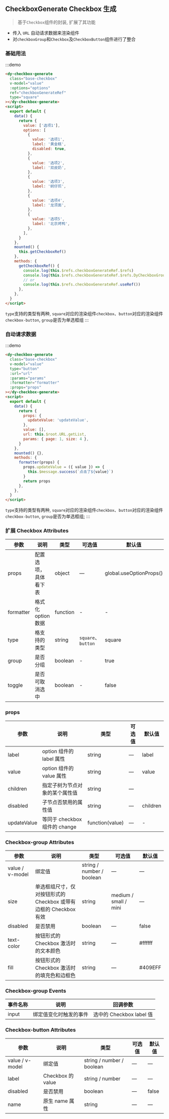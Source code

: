 ## CheckboxGenerate Checkbox 生成

> 基于`Checkbox`组件的封装, 扩展了其功能

- 传入 `URL` 自动请求数据来渲染组件
- 对`checkboxGroup`和`Checkbox`及`CheckboxButton`组件进行了整合

### 基础用法

:::demo

```html
<dy-checkbox-generate
  class="base-checkbox"
  v-model="value"
  :options="options"
  ref="checkboxGenerateRef"
  type="square"
></dy-checkbox-generate>
<script>
  export default {
    data() {
      return {
        value: ['选项1'],
        options: [
          {
            value: '选项1',
            label: '黄金糕',
            disabled: true,
          },
          {
            value: '选项2',
            label: '双皮奶',
          },
          {
            value: '选项3',
            label: '蚵仔煎',
          },
          {
            value: '选项4',
            label: '龙须面',
          },
          {
            value: '选项5',
            label: '北京烤鸭',
          },
        ],
      }
    },
    mounted() {
      this.getCheckboxRef()
    },
    methods: {
      getCheckboxRef() {
        console.log(this.$refs.checkboxGenerateRef.$refs)
        console.log(this.$refs.checkboxGenerateRef.$refs.DyCheckboxGroup)
        // or
        console.log(this.$refs.checkboxGenerateRef.useRef())
      },
    },
  }
</script>
```

`type`支持的类型有两种, `square`对应的渲染组件`checkbox`、`button`对应的渲染组件`checkbox-button`, `group`是否为单选框组
:::

### 自动请求数据

:::demo

```html
<dy-checkbox-generate
  class="base-checkbox"
  v-model="value"
  type="button"
  :url="url"
  :params="params"
  :formatter="formatter"
  :props="props"
></dy-checkbox-generate>
<script>
  export default {
    data() {
      return {
        props: {
          updateValue: 'updateValue',
        },
        value: [],
        url: this.$root.URL.getList,
        params: { page: 1, size: 4 },
      }
    },
    mounted() {},
    methods: {
      formatter(props) {
        props.updateValue = ({ value }) => {
          this.$message.success(`点击了${value}`)
        }
        return props
      },
    },
  }
</script>
```

`type`支持的类型有两种, `square`对应的渲染组件`checkbox`、`button`对应的渲染组件`checkbox-button`, `group`是否为单选框组;
:::

### 扩展 Checkbox Attributes

| 参数      | 说明                 | 类型     | 可选值             | 默认值                  |
| --------- | -------------------- | -------- | ------------------ | ----------------------- |
| props     | 配置选项，具体看下表 | object   | —                  | global.useOptionProps() |
| formatter | 格式化 option 数据   | function | -                  | -                       |
| type      | 格支持的类型         | string   | `square`、`button` | square                  |
| group     | 是否分组             | boolean  | -                  | true                    |
| toggle    | 是否可取消选中       | boolean  | -                  | false                   |

### props

| 参数        | 说明                           | 类型            | 可选值 | 默认值   |
| ----------- | ------------------------------ | --------------- | ------ | -------- |
| label       | option 组件的 label 属性       | string          | —      | label    |
| value       | option 组件的 value 属性       | string          | —      | value    |
| children    | 指定子树为节点对象的某个属性值 | string          | —      |          |
| disabled    | 子节点否禁用的属性值           | string          | —      | children |
| updateValue | 等同于 checkbox 组件的 change  | function(value) | —      | -        |

### Checkbox-group Attributes

| 参数            | 说明                                                             | 类型                      | 可选值                | 默认值  |
| --------------- | ---------------------------------------------------------------- | ------------------------- | --------------------- | ------- |
| value / v-model | 绑定值                                                           | string / number / boolean | —                     | —       |
| size            | 单选框组尺寸，仅对按钮形式的 Checkbox 或带有边框的 Checkbox 有效 | string                    | medium / small / mini | —       |
| disabled        | 是否禁用                                                         | boolean                   | —                     | false   |
| text-color      | 按钮形式的 Checkbox 激活时的文本颜色                             | string                    | —                     | #ffffff |
| fill            | 按钮形式的 Checkbox 激活时的填充色和边框色                       | string                    | —                     | #409EFF |

### Checkbox-group Events

| 事件名称 | 说明                   | 回调参数                 |
| -------- | ---------------------- | ------------------------ |
| input    | 绑定值变化时触发的事件 | 选中的 Checkbox label 值 |

### Checkbox-button Attributes

| 参数            | 说明              | 类型                      | 可选值 | 默认值 |
| --------------- | ----------------- | ------------------------- | ------ | ------ |
| value / v-model | 绑定值            | string / number / boolean | —      | —      |
| label           | Checkbox 的 value | string / number           | —      | —      |
| disabled        | 是否禁用          | boolean                   | —      | false  |
| name            | 原生 name 属性    | string                    | —      | —      |
